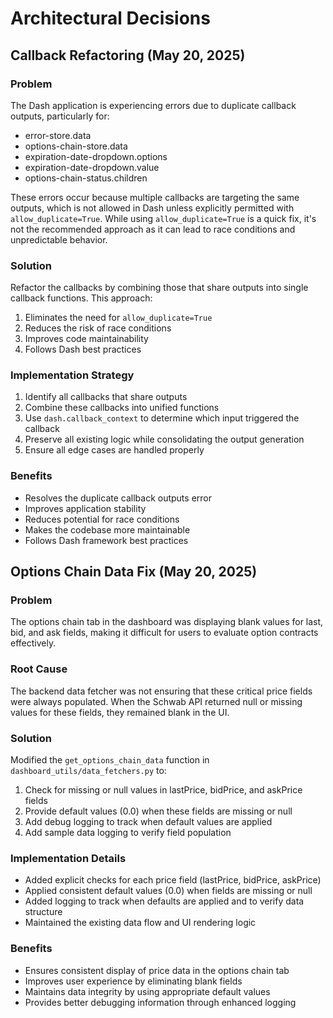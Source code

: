 # Architectural Decisions

## Callback Refactoring (May 20, 2025)

### Problem
The Dash application is experiencing errors due to duplicate callback outputs, particularly for:
- error-store.data
- options-chain-store.data
- expiration-date-dropdown.options
- expiration-date-dropdown.value
- options-chain-status.children

These errors occur because multiple callbacks are targeting the same outputs, which is not allowed in Dash unless explicitly permitted with `allow_duplicate=True`. While using `allow_duplicate=True` is a quick fix, it's not the recommended approach as it can lead to race conditions and unpredictable behavior.

### Solution
Refactor the callbacks by combining those that share outputs into single callback functions. This approach:
1. Eliminates the need for `allow_duplicate=True`
2. Reduces the risk of race conditions
3. Improves code maintainability
4. Follows Dash best practices

### Implementation Strategy
1. Identify all callbacks that share outputs
2. Combine these callbacks into unified functions
3. Use `dash.callback_context` to determine which input triggered the callback
4. Preserve all existing logic while consolidating the output generation
5. Ensure all edge cases are handled properly

### Benefits
- Resolves the duplicate callback outputs error
- Improves application stability
- Reduces potential for race conditions
- Makes the codebase more maintainable
- Follows Dash framework best practices

## Options Chain Data Fix (May 20, 2025)

### Problem
The options chain tab in the dashboard was displaying blank values for last, bid, and ask fields, making it difficult for users to evaluate option contracts effectively.

### Root Cause
The backend data fetcher was not ensuring that these critical price fields were always populated. When the Schwab API returned null or missing values for these fields, they remained blank in the UI.

### Solution
Modified the `get_options_chain_data` function in `dashboard_utils/data_fetchers.py` to:
1. Check for missing or null values in lastPrice, bidPrice, and askPrice fields
2. Provide default values (0.0) when these fields are missing or null
3. Add debug logging to track when default values are applied
4. Add sample data logging to verify field population

### Implementation Details
- Added explicit checks for each price field (lastPrice, bidPrice, askPrice)
- Applied consistent default values (0.0) when fields are missing or null
- Added logging to track when defaults are applied and to verify data structure
- Maintained the existing data flow and UI rendering logic

### Benefits
- Ensures consistent display of price data in the options chain tab
- Improves user experience by eliminating blank fields
- Maintains data integrity by using appropriate default values
- Provides better debugging information through enhanced logging
